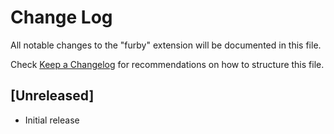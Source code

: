 # Change Log

All notable changes to the "furby" extension will be documented in this file.

Check [Keep a Changelog](http://keepachangelog.com/) for recommendations on how to structure this file.

## [Unreleased]

- Initial release